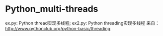 Python_multi-threads
====================

ex.py: Python thread实现多线程; ex2.py: Python threading实现多线程 来自：http://www.pythonclub.org/python-basic/threading
